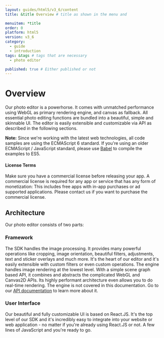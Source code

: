 ```yaml
---
layout: guides/html5/v3_6/content
title: &title Overview # title as shown in the menu and 

menuitem: *title
order: 0
platform: html5
version: v3_6
category: 
  - guide
  - introduction
tags: &tags # tags that are necessary
  - photo editor 

published: true # Either published or not 
---
```


# Overview

Our photo editor is a powerhorse. It comes with unmatched performance using WebGL as primary
rendering engine, and canvas as fallback. All essential photo editing functions are bundled into a
beautiful, simple and skinnable UI. The editor is easily extensible and customizable via API as
described in the following sections.

__Note:__ Since we're working with the latest web technologies, all code samples are using the
ECMAScript 6 standard. If you're using an older ECMAScript / JavaScript standard, please use
[Babel](http://babeljs.io/) to compile the examples to ES5.

<div class="documentation__disclaimer">
<h4 id="license-terms">License Terms</h4>
Make sure you have a commercial license before releasing your app.
A commercial license is required for any app or service that has any form of monetization: This
includes free apps with in-app purchases or ad supported applications. Please contact us if you want
to purchase the commercial license.
</div>



## Architecture

Our photo editor consists of two parts:

### Framework
  The SDK handles the image processing. 
  It provides many powerful operations like cropping, image
  orientation, beautiful filters, adjustments, text and sticker overlays and much more. It's the
  heart of our editor and it's easily extensible with custom filters or even custom operations.
  The engine handles image rendering at the lowest level. With a simple scene graph based API, it
  combines and abstracts the complicated WebGL and Canvas2D APIs. Its highly performant architecture
  even allows you to do real-time rendering. 
  The engine is not covered in this documentation. Go to
  our [API documentation](http://static.photoeditorsdk.com/docs/html5/PhotoEditorSDK.Engine.html) to
  learn more about it.

### User Interface

  Our beautiful and fully customizable UI is based on React.JS. It's the top level of our SDK
  and it's incredibly easy to integrate into your website or web application - no matter if you're
  already using React.JS or not. A few lines of JavaScript and you're ready to go.
